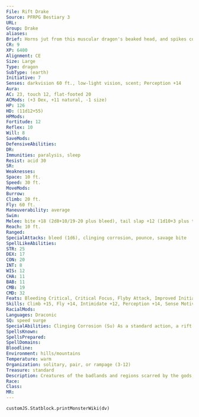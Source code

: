 ```yaml
---
File: Rift Drake
Source: PFRPG Bestiary 3
URL: 
Group: Drake
aliases: 
Brief: Horns jut from this muscular dragon's beaked head, and spikes cover the dragon's hide even in places on its winged arms.
CR: 9
XP: 6400
Alignment: CE
Size: Large
Type: dragon
SubType: (earth)
Initiative: 7
Senses: darkvision 60 ft., low-light vision, scent; Perception +14
Aura: 
AC: 23, touch 12, flat-footed 20
ACMods: (+3 Dex, +11 natural, -1 size)
HP: 126
HD: (11d12+55)
HPMods: 
Fortitude: 12
Reflex: 10
Will: 8
SaveMods: 
DefensiveAbilities: 
DR: 
Immunities: paralysis, sleep
Resist: acid 30
SR: 
Weaknesses: 
Space: 10 ft.
Speed: 30 ft.
MoveMods: 
Burrow: 
Climb: 20 ft.
Fly: 60 ft.
Maneuverability: average
Swim: 
Melee: bite +18 (2d8+10/19-20 plus bleed), tail slap +12 (1d10+3 plus trip)
Reach: 10 ft.
Ranged: 
SpecialAttacks: bleed (1d6), clinging corrosion, pounce, savage bite
SpellLikeAbilities: 
STR: 25
DEX: 17
CON: 20
INT: 8
WIS: 12
CHA: 11
BAB: 11
CMB: 19
CMD: 32
Feats: Bleeding Critical, Critical Focus, Flyby Attack, Improved Initiative, Power Attack, Weapon Focus (bite)
Skills: Climb +15, Fly +14, Intimidate +12, Perception +14, Sense Motive +11, Stealth +12, Survival +13
RacialMods: 
Languages: Draconic
SQ: speed surge
SpecialAbilities: Clinging Corrosion (Su) As a standard action, a rift drake can spit a ball of caustic gas that bursts into a cloud upon impact. This attack has a range of 60 feet and deals 5d10 points of acid damage to all creatures within the resulting 15-foot-radius spread. Additionally, any creature damaged by this attack is affected as though by the spell slow for 1d4 rounds. A successful DC 20 Reflex save halves the damage and negates the slowing effect. Once a rift drake uses its breath weapon, it cannot do so again for 1d6 rounds. The save DC is Constitution-based.  Savage Bite (Ex) A rift drake applies 1-1/2 times its Strength bonus to damage dealt with its bite attack, and it threatens a critical hit on a 19-20.  Speed Surge (Ex) Three times per day as a swift action, a rift drake can draw on its draconic heritage for a boost of strength and speed that allows it to take an additional move action that round.
SpellsKnown: 
SpellsPrepared: 
SpellDomains: 
Bloodline: 
Environment: hills/mountains
Temperature: warm
Organization: solitary, pair, or rampage (3-12)
Treasure: standard
Description: Creatures of the badlands and regions scarred by the gods, rift drakes are as savage and brutal as the lands they hunt. Their strength and savagery often make them seem like mere deadly beasts, but rift drakes simply delight in battle more than most drakes, frequently clashing even with other members of their own kind. They rarely deign to talk with other creatures, often doing so only as a cruel game in which they make more and more outrageous demands until their victims realize the drakes are toying with them or the manipulative drakes grow bored.  A rift drake rarely stays on land for long, preferring to circle high above near ominous peaks or spires and roosting in the crevices of the same. When a rift drake spies prey from such heights, it breaks from its flight to dive onto victims, scattering groups and sowing terror with its sudden emergence. With particularly agile foes, a rift drake will use its breath to slow victims first, then pick them off one by one. Rift drakes enjoy the taste of blood, and focus their attacks on the fleshiest-looking creatures.  A rift drake is around 14 feet long, end to end. Its burly, spiky body weighs about 2,500 pounds.
Race: 
Class: 
MR: 
---
```

```dataviewjs
customJS.Statblock.printMonsterWiki(dv)
```
